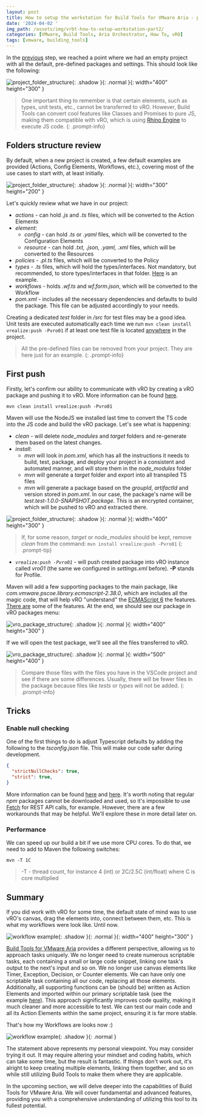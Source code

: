 ```yaml
---
layout: post
title: How to setup the workstation for Build Tools for VMware Aria - part 2
date: '2024-04-02 '
img_path: /assets/img/vrbt-how-to-setup-workstation-part2/
categories: [VMware, Build Tools, Aria Orchestrator, How To, vRO]
tags: [vmware, building_tools]
---
```


In the [previous](https://www.clouddepth.com/posts/vrbt-how-to-setup-workstation/) step, we reached a point where we had an empty project with all the default, pre-defined packages and settings. This should look like the following:

![project_folder_structure](815ea80c-dd9a-4bf3-a13c-919bd3f19c56.png){: .shadow }{: .normal }{: width="400" height="300" }

> One important thing to remember is that certain elements, such as types, unit tests, etc., cannot be transferred to vRO. However, Build Tools can convert cool features like Classes and Promises to pure JS, making them compatible with vRO, which is using [Rhino Engine](https://cloudblogger.co.in/2022/12/02/inside-vros-javascript-engine-rhino-1-7r4-cb10102/) to execute JS code.
{: .prompt-info}

## Folders structure review

By default, when a new project is created, a few default examples are provided (Actions, Config Elements, Workflows, etc.), covering most of the use cases to start with, at least initially.

![project_folder_structure](37f732aa-a025-402b-945f-8b0482f67534.png){: .shadow }{: .normal }{: width="300" height="200" }

Let's quickly review what we have in our project:

* _actions_ - can hold _.js_ and _.ts_ files, which will be converted to the Action Elements
* _element_:
  * _config_ - can hold _.ts_ or _.yaml_ files, which will be converted to the Configuration Elements
  * _resource_ - can hold _.txt, .json, .yaml, .xml_ files, which will be converted to the Resources
* _policies_ - _.pl.ts_ files, which will be converted to the Policy
* _types_ - _.ts_ files, which will hold the types/interfaces. Not mandatory, but recommended, to store types/interfaces in that folder. [Here](https://github.com/unbreakabl3/vmware_aria_orchestrator_examples/blob/main/src/types/types.d.ts) is an example.
* _workflows_ - holds _.wf.ts_ and _wf.form.json_, which will be converted to the Workflow
* _pom.xml -_ includes all the necessary dependencies and defaults to build the package. This file can be adjusted accordingly to your needs.

Creating a dedicated _test_ folder in _/src_ for test files may be a good idea. Unit tests are executed automatically each time we run `mvn clean install vrealize:push -Pvro01` if at least one test file is located <u>anywhere</u> in the project.

> All the pre-defined files can be removed from your project. They are here just for an example.
{: .prompt-info}

## First push

Firstly, let's confirm our ability to communicate with vRO by creating a vRO package and pushing it to vRO. More information can be found [here](https://github.com/vmware/build-tools-for-vmware-aria/tree/main/docs/archive/doc/markdown).

```shell
mvn clean install vrealize:push -Pvro01
```

Maven will use the NodeJS we installed last time to convert the TS code into the JS code and build the vRO package.
Let's see what is happening:

* _clean_ - will delete _node_modules_ and _target_ folders and re-generate them based on the latest changes.
* _install_:
  * _mvn_ will look in _pom.xml_, which has all the instructions it needs to build, test, package, and deploy your project in a consistent and automated manner, and will store them in the _node_modules_ folder
  * _mvn_ will generate a _target_ folder and export into all transpiled TS files
  * _mvn_ will generate a package based on the _groupId_, _artifactId_ and version stored in _pom.xml_. In our case, the package's name will be _test.test-1.0.0-SNAPSHOT.package_. This is an encrypted container, which will be pushed to vRO and extracted there.
  
 ![project_folder_structure](26a5fc2f-93f9-4780-8c5c-e63eebc77a24.png){: .shadow }{: .normal }{: width="400" height="300" }
> If, for some reason, _target_ or _node_modules_ should be kept, remove _clean_ from the command: `mvn install vrealize:push -Pvro01`
{: .prompt-tip}

* _`vrealize:push -Pvro01`_ - will push created package into vRO instance called _vro01_ (the same we configured in _settings.xml_ before). **-P** stands for Profile.

Maven will add a few supporting packages to the main package, like _com.vmware.pscoe.library.ecmascript-2.38.0_, which are includes all the magic code, that will help vRO "understand" the [ECMAScript 6](https://262.ecma-international.org/6.0/?_gl=1*pyfepb*_ga*MTgyNTg2MjM4Ni4xNzExOTk5Mjc0*_ga_TDCK4DWEPP*MTcxMTk5OTI3My4xLjAuMTcxMTk5OTI3My4wLjAuMA..) the features. [There are](https://www.w3schools.com/js/js_es6.asp) some of the features.
At the end, we should see our package in vRO packages menu:

 ![vro_package_structure](1d0b1e6f-ff7d-42b5-a7de-1b6f505e4eac.png){: .shadow }{: .normal }{: width="400" height="300" }

If we will open the test package, we'll see all the files transferred to vRO.

 ![vro_package_structure](5b635c69-ae52-4234-8ed3-f7c517f8786d.png){: .shadow }{: .normal }{: width="500" height="400" }

> Compare those files with the files you have in the VSCode project and see if there are some differences. Usually, there will be fewer files in the package because files like _tests_ or _types_ will not be added.
{: .prompt-info}

## Tricks

### Enable null checking

One of the first things to do is adjust Typescript defaults by adding the following to the _tsconfig.json_ file. This will make our code safer during development.

```json
{
  "strictNullChecks": true,
  "strict": true,
}
```

More information can be found [here](https://www.typescriptlang.org/tsconfig#strictNullChecks) and [here](https://www.typescriptlang.org/tsconfig#strict).
It's worth noting that regular _npm_ packages cannot be downloaded and used, so it's impossible to use [Fetch](https://www.npmjs.com/package/node-fetch) for REST API calls, for example. However, there are a few workarounds that may be helpful. We'll explore these in more detail later on.

### Performance

We can speed up our build a bit if we use more CPU cores. To do that, we need to add to Maven the following switches:

```shell
mvn -T 1C
```

> -T - thread count, for instance 4 (int) or 2C/2.5C (int/float) where C is core multiplied

## Summary

If you did work with vRO for some time, the default state of mind was to use vRO's canvas, drag the elements into, connect between them, etc.
This is what my workflows were look like. Until now.

 ![workflow example](5972bd81-c14b-49ff-a96d-b4e5f504d940.png){: .shadow }{: .normal }{: width="400" height="300" }

[Build Tools for VMware Aria](https://github.com/vmware/build-tools-for-vmware-aria) provides a different perspective, allowing us to approach tasks uniquely. We no longer need to create numerous scriptable tasks, each containing a small or large code snippet, linking one task's output to the next's input and so on. We no longer use canvas elements like Timer, Exception, Decision, or Counter elements. We can have only one scriptable task containing all our code, replacing all those elements. Additionally, all supporting functions can be (should be) written as Action Elements and imported within our primary scriptable task (see the example [here](https://github.com/unbreakabl3/vmware_aria_orchestrator_examples/blob/main/src/actions/waitForDNSResolve.ts)). This approach significantly improves code quality, making it much cleaner and more accessible to test. We can test our main code and all its Action Elements within the same project, ensuring it is far more stable.

That's how my Workflows are looks now :)

 ![workflow example](9911a03d-d5ae-4e12-80a9-4c8d6b4d0b3b.png){: .shadow }{: .normal }

The statement above represents my personal viewpoint. You may consider trying it out. It may require altering your mindset and coding habits, which can take some time, but the result is fantastic. If things don't work out, it's alright to keep creating multiple elements, linking them together, and so on while still utilizing Build Tools to make them where they are applicable.

In the upcoming section, we will delve deeper into the capabilities of Build Tools for VMware Aria. We will cover fundamental and advanced features, providing you with a comprehensive understanding of utilizing this tool to its fullest potential.
